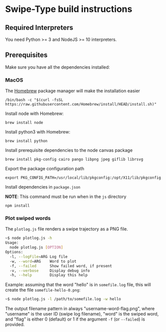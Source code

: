 # Swipe-Type build instructions

## Required Interpreters

You need Python >= 3 and NodeJS >= 10 interpreters.

## Prerequisites

Make sure you have all the dependencies installed:

### MacOS

The [Homebrew](https://brew.sh) package manager will make the installation easier

```console
/bin/bash -c "$(curl -fsSL https://raw.githubusercontent.com/Homebrew/install/HEAD/install.sh)"
```

Install node with Homebrew:

```console
brew install node
```

Install python3 with Homebrew:

```console
brew install python
```

Install prerequisite dependencies to the node canvas package

```console
brew install pkg-config cairo pango libpng jpeg giflib librsvg
```

Export the package configuration path

```console
export PKG_CONFIG_PATH=/usr/local/lib/pkgconfig:/opt/X11/lib/pkgconfig
```

Install dependencies in `package.json`

**NOTE**: This command must be run when in the `js` directory

```console
npm install
```

### Plot swiped words

The `plotlog.js` file renders a swipe trajectory as a PNG file.

```sh
~$ node plotlog.js -h
Usage:
  node plotlog.js [OPTION]
Options:
  -l, --logFile=ARG Log file
  -w, --word=ARG    Word to plot
  -f, --failed      Show failed word, if present
  -v, --verbose     Display debug info
  -h, --help        Display this help
```

Example: assuming that the word "hello" is in `somefile.log` file,
this will create the file `somefile-hello-0.png`:

```sh
~$ node plotlog.js -l /path/to/somefile.log -w hello
```

The output filename pattern in always "username-word-flag.png", where "username" is the user ID (swipe log filename), "word" is the swiped word, and "flag" is either 0 (default) or 1 if the argument `-f` (or `--failed`) is provided.
